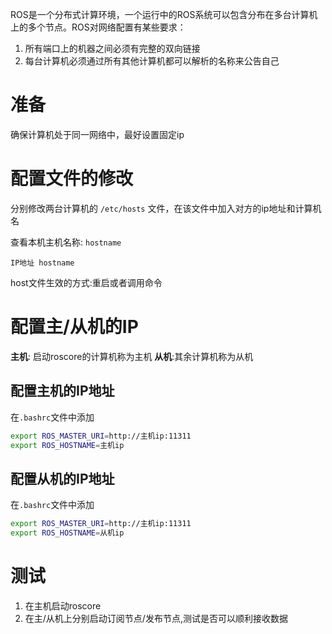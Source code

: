 ROS是一个分布式计算环境，一个运行中的ROS系统可以包含分布在多台计算机上的多个节点。ROS对网络配置有某些要求：
1. 所有端口上的机器之间必须有完整的双向链接
2. 每台计算机必须通过所有其他计算机都可以解析的名称来公告自己

# 准备
确保计算机处于同一网络中，最好设置固定ip

# 配置文件的修改

分别修改两台计算机的 `/etc/hosts` 文件，在该文件中加入对方的ip地址和计算机名

查看本机主机名称: `hostname`

```hosts
IP地址 hostname
```

host文件生效的方式:重启或者调用命令

# 配置主/从机的IP

**主机**: 启动roscore的计算机称为主机
**从机**:其余计算机称为从机

## 配置主机的IP地址

在`.bashrc`文件中添加

```bash
export ROS_MASTER_URI=http://主机ip:11311
export ROS_HOSTNAME=主机ip
```

## 配置从机的IP地址

在`.bashrc`文件中添加

```bash
export ROS_MASTER_URI=http://主机ip:11311
export ROS_HOSTNAME=从机ip
```

# 测试

1. 在主机启动roscore
2. 在主/从机上分别启动订阅节点/发布节点,测试是否可以顺利接收数据

